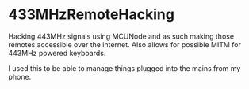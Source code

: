 # 433MHzRemoteHacking
Hacking 443MHz signals using MCUNode and as such making those remotes accessible over the internet. Also allows for possible MITM for 443MHz powered keyboards.

I used this to be able to manage things plugged into the mains from my phone.
